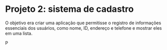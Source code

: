 # Projeto 2: sistema de cadastro

O objetivo era criar uma aplicação que permitisse o registro de informações essenciais dos usuários, como nome, ID, endereço e telefone e mostrar eles em uma lista.


P

